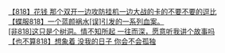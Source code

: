 [【818】花钱 那个双开一边攻防挂机一边大战的卡的不要不要的逗比](http://tieba.baidu.com/p/2551260733?see_lz=1&pn=)   
[【蝶服818】一个蓝颜祸水[误]引发的一系列血案。](http://tieba.baidu.com/p/2552329590?see_lz=1&pn=)   
[[非818]这只是个树洞。情不知所起 一往而深，愿意听我讲个故事吗](http://tieba.baidu.com/p/2550643770?see_lz=1&pn=)   
[【也不算818】想象着 没我的日子 你会不会孤独](http://tieba.baidu.com/p/2552436642?see_lz=1&pn=)   
